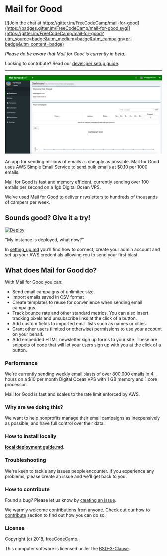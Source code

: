 # Mail for Good

[![Join the chat at https://gitter.im/FreeCodeCamp/mail-for-good](https://badges.gitter.im/FreeCodeCamp/mail-for-good.svg)](https://gitter.im/FreeCodeCamp/mail-for-good?utm_source=badge&utm_medium=badge&utm_campaign=pr-badge&utm_content=badge)

*Please do be aware that Mail for Good is currently in beta.*

Looking to contribute? Read our [developer setup guide](https://github.com/freeCodeCamp/Mail-for-Good/wiki/Setup-for-development).

---

![Image showing Mail 4 Good](docs/resources/hero.png)

An app for sending millions of emails as cheaply as possible. Mail for Good uses AWS Simple Email Service to send bulk emails at $0.10 per 1000 emails.

Mail for Good is fast and memory efficient, currently sending over 100 emails per second on a 1gb Digital Ocean VPS.

We've used Mail for Good to deliver newsletters to hundreds of thousands of campers per week.

## Sounds good? Give it a try!
[![Deploy](https://www.herokucdn.com/deploy/button.svg)](https://heroku.com/deploy?template=https://github.com/freeCodeCamp/mail-for-good/tree/heroku/stable)

"My instance is deployed, what now?"

In [setting_up.md](./docs/setting_up.md) you'll find how to connect, create your admin account and set up your AWS credentials allowing you to send your first blast.

## What does Mail for Good do?

With Mail for Good you can:

- Send email campaigns of unlimited size.
- Import emails saved in CSV format.
- Create templates to reuse for convenience when sending email campaigns.
- Track bounce rate and other standard metrics. You can also insert tracking pixels and unsubscribe links at the click of a button.
- Add custom fields to imported email lists such as names or cities.
- Grant other users (limited or otherwise) permissions to use your account on your behalf.
- Add embedded HTML newsletter sign up forms to your site. These are snippets of code that will let your users sign up with you at the click of a button.

### Performance

We're currently sending weekly email blasts of over 800,000 emails in 4 hours on a $10 per month Digital Ocean VPS with 1 GB memory and 1 core processor.

Mail for Good is fast and scales to the rate limit enforced by AWS.

### Why are we doing this?

We want to help nonprofits manage their email campaigns as inexpensively as possible, and have full control over their data.

### How to install locally
[**local deployment guide.md**](./docs/local_deploy.md).

### Troubleshooting

We're keen to tackle any issues people encounter. If you experience any problems, please create an issue and we'll get back to you.

### How to contribute

Found a bug? Please let us know by [creating an issue](https://github.com/freeCodeCamp/Mail-for-Good/issues/new).

We warmly welcome contributions from anyone. Check out our [how to contribute](https://github.com/FreeCodeCamp/nonprofit-email-service/blob/master/CONTRIBUTING.md) section to find out how you can do so.

### License

Copyright (c) 2018, freeCodeCamp.

This computer software is licensed under the [BSD-3-Clause](https://github.com/freeCodeCamp/Mail-for-Good/blob/master/LICENSE.md).
